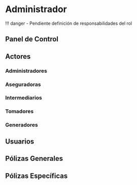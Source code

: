 # Administrador

!!! danger
    - Pendiente definición de responsabilidades del rol

## Panel de Control

## Actores

### Administradores
### Aseguradoras
### Intermediarios
### Tomadores
### Generadores

## Usuarios

## Pólizas Generales

## Pólizas Específicas

